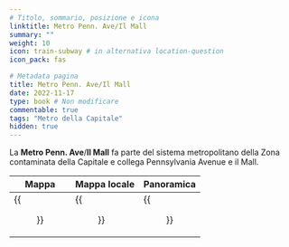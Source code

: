 ```yaml
---
# Titolo, sommario, posizione e icona
linktitle: Metro Penn. Ave/Il Mall
summary: ""
weight: 10
icon: train-subway # in alternativa location-question
icon_pack: fas

# Metadata pagina
title: Metro Penn. Ave/Il Mall
date: 2022-11-17
type: book # Non modificare
commentable: true
tags: "Metro della Capitale"
hidden: true
---
```



<div class="fo3">


La **Metro Penn. Ave**/**Il Mall** fa parte del sistema metropolitano della Zona contaminata della Capitale e collega Pennsylvania Avenue e il Mall.

| Mappa | Mappa locale | Panoramica |
| ----- | ------------ | ---------- |
|  {{<figure src="fo3/The_Mall_Penn_Ave_loc.webp">}} | {{<figure src="fo3/Metro_Penn._Ave_The_Mall_Metro.webp">}}  | {{<figure src="fo3/Penn_Ave_The_Mall_Metro.webp">}}  |

</div>
